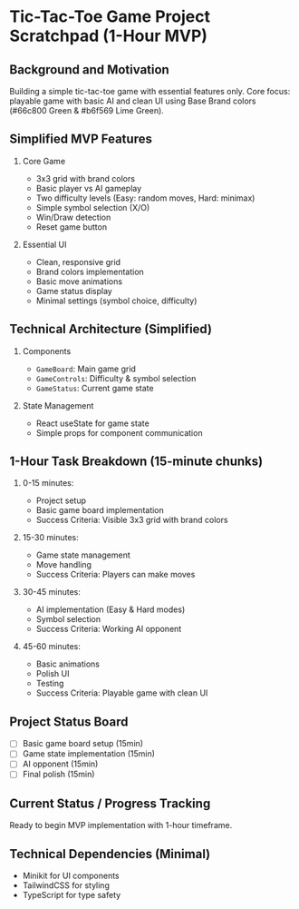 # Tic-Tac-Toe Game Project Scratchpad (1-Hour MVP)

## Background and Motivation
Building a simple tic-tac-toe game with essential features only. Core focus: playable game with basic AI and clean UI using Base Brand colors (#66c800 Green & #b6f569 Lime Green).

## Simplified MVP Features
1. Core Game
   - 3x3 grid with brand colors
   - Basic player vs AI gameplay
   - Two difficulty levels (Easy: random moves, Hard: minimax)
   - Simple symbol selection (X/O)
   - Win/Draw detection
   - Reset game button

2. Essential UI
   - Clean, responsive grid
   - Brand colors implementation
   - Basic move animations
   - Game status display
   - Minimal settings (symbol choice, difficulty)

## Technical Architecture (Simplified)
1. Components
   - `GameBoard`: Main game grid
   - `GameControls`: Difficulty & symbol selection
   - `GameStatus`: Current game state

2. State Management
   - React useState for game state
   - Simple props for component communication

## 1-Hour Task Breakdown (15-minute chunks)
1. 0-15 minutes:
   - Project setup
   - Basic game board implementation
   - Success Criteria: Visible 3x3 grid with brand colors

2. 15-30 minutes:
   - Game state management
   - Move handling
   - Success Criteria: Players can make moves

3. 30-45 minutes:
   - AI implementation (Easy & Hard modes)
   - Symbol selection
   - Success Criteria: Working AI opponent

4. 45-60 minutes:
   - Basic animations
   - Polish UI
   - Testing
   - Success Criteria: Playable game with clean UI

## Project Status Board
- [ ] Basic game board setup (15min)
- [ ] Game state implementation (15min)
- [ ] AI opponent (15min)
- [ ] Final polish (15min)

## Current Status / Progress Tracking
Ready to begin MVP implementation with 1-hour timeframe.

## Technical Dependencies (Minimal)
- Minikit for UI components
- TailwindCSS for styling
- TypeScript for type safety